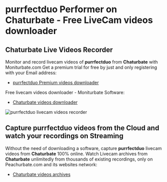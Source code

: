 # purrfectduo Performer on Chaturbate - Free LiveCam videos downloader

## Chaturbate Live Videos Recorder

Monitor and record livecam videos of **purrfectduo** from **Chaturbate** with Moniturbate.com
Get a premium trial for free by just and only registering with your Email address:
* [purrfectduo Premium videos downloader](https://moniturbate.com/request-demo-licence-key.html)

Free livecam videos downloader - Moniturbate Software:
* [Chaturbate videos downloader](https://moniturbate.com/moniturbate-download-software.html)

![purrfectduo livecam videos recorder](https://peachurnet.com/templates/moniturbate-software.png)


## Capture purrfectduo videos from the Cloud and watch your recordings on Streaming

Without the need of downloading a software, capture **purrfectduo** livecam videos from **Chaturbate** 100% online.
Watch Livecam archives from **Chaturbate** unlimitedly from thousands of existing recordings, only on Peachurbate.com and its websites network:
* [Chaturbate videos archives](https://peachurnet.com/)